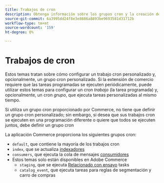```yaml
---
title: Trabajos de cron
description: Obtenga información sobre los grupos cron y la creación de un trabajo cron personalizado.
source-git-commit: 6a3995dd24f8e3e8686a8893be9693581d31712b
workflow-type: tm+mt
source-wordcount: '159'
ht-degree: 0%

---
```



# Trabajos de cron

Estos temas tratan sobre cómo configurar un trabajo cron personalizado y, opcionalmente, un grupo cron personalizado. Si la extensión de comercio requiere que las tareas programadas se ejecuten periódicamente, puede utilizar estos temas para configurar un cron _trabajo_ (la tarea programada) y, opcionalmente, un cron _grupo_, que ejecuta tareas personalizadas al mismo tiempo.

Si utiliza un grupo cron proporcionado por Commerce, no tiene que definir un grupo cron personalizado; sin embargo, si desea que sus trabajos cron se ejecuten en una programación diferente o quiere que todos se ejecuten juntos, debe definir un grupo cron

La aplicación Commerce proporciona los siguientes grupos cron:

- `default`, que contiene la mayoría de los trabajos cron
- `index`, que se actualiza [indexadores](../cli/manage-indexers.md)
- `consumers`, que ejecuta la cola de mensajes [consumidores](../cli/start-message-queues.md)
- Estos temas solo están disponibles en Adobe Commerce
   - `staging`, que se ejecuta [Relacionado con ensayo](https://docs.magento.com/user-guide/cms/content-staging.html) tasks
   - `catalog_event`, que ejecuta tareas para reglas de segmentación y carro de compras
